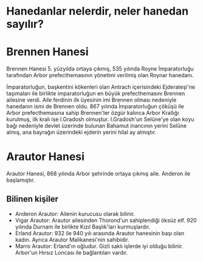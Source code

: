 # Hanedanlar nelerdir, neler hanedan sayılır?

# Brennen Hanesi
Brennen Hanesi 5. yüzyılda ortaya çıkmış, 535 yılında Royne İmparatorluğu tarafından Arbor prefecthemasının yönetimi verilmiş olan Roynar hanedanı.

İmparatorluğun, başkentini kökenleri olan Antrach içerisindeki Ejderateşi'ne taşımaları ile birlikte imparatorluğun en büyük prefecthemasını Brennen ailesine verdi. Aile ferdinin ilk üyesinin imi Brennen olması nedeniyle hanedanın ismi de Brennen oldu. 867 yılında İmparatorluğun çöküşü ile Arbor prefecthemasına sahip Brennen'ler özgür kalınca Arbor Krallığı kurulmuş, ilk kralı ise I.Gradosh olmuştur. I.Gradosh'un Selûne'ye olan koyu bağı nedeniyle devlet üzerinde bulunan Bahamut inancının yerini Selûne almış, ana bayrağın üzerindeki ejderin yerini hilal ay almıştır.

# Arautor Hanesi
Arautor Hanesi, 868 yılında Arbor şehrinde ortaya çıkmış aile. Anderon ile başlamıştır.

## Bilinen kişiler
* Anderon Arautor: Ailenin kurucusu olarak bilinir.
* Vigar Arautor: Arautor ailesinden Thorond'un sahiplendiği öksüz elf. 920 yılında Durnam ile birlikte Kızıl Başlık'ları kurmuşlardır.
* Erland Arautor: 932 ile 940 yılı arasında Arautor hanesinin başı olan kadın. Ayrıca Arautor Malikanesi'nin sahibidir.
* Marro Arautor: Erland'ın oğludur. Gizli saklı işlerde iyi olduğu bilinir. Arbor'un Hırsız Loncası ile bağlantıları vardır.